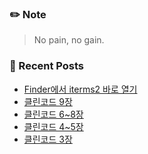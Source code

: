 ### ✏️ Note
> No pain, no gain.

<!-- ### 📄 Portfolio -->
<!-- <a href="https://bit.ly/3mNbb0w" target="_blank">portfolio</a> -->

### 📕 Recent Posts
<!-- BLOG-POST-LIST:START -->
- [Finder에서 iterms2 바로 열기](https://kingpiggylab.tistory.com/405)
- [클린코드 9장](https://kingpiggylab.tistory.com/402)
- [클린코드 6~8장](https://kingpiggylab.tistory.com/400)
- [클린코드 4~5장](https://kingpiggylab.tistory.com/399)
- [클린코드 3장](https://kingpiggylab.tistory.com/398)
<!-- BLOG-POST-LIST:END -->


<!--
**HoonDragonite/HoonDragonite** is a ✨ _special_ ✨ repository because its `README.md` (this file) appears on your GitHub profile.

Here are some ideas to get you started:

- 🔭 I’m currently working on ...
- 🌱 I’m currently learning ...
- 👯 I’m looking to collaborate on ...
- 🤔 I’m looking for help with ...
- 💬 Ask me about ...
- 📫 How to reach me: ...
- 😄 Pronouns: ...
- ⚡ Fun fact: ...
-->
